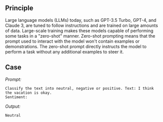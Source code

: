 ## Principle

Large language models (LLMs) today, such as GPT-3.5 Turbo, GPT-4, and Claude 3, are tuned to follow instructions and are trained on large amounts of data. Large-scale training makes these models capable of performing some tasks in a "zero-shot" manner. Zero-shot prompting means that the prompt used to interact with the model won't contain examples or demonstrations. The zero-shot prompt directly instructs the model to perform a task without any additional examples to steer it.

## Case

*Prompt:*

```
Classify the text into neutral, negative or positive. Text: I think the vacation is okay.
Sentiment:
```



*Output:*

```
Neutral
```